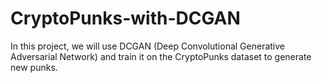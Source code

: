 # CryptoPunks-with-DCGAN
In this project, we will use DCGAN (Deep Convolutional Generative Adversarial Network) and train it on the CryptoPunks dataset to generate new punks.
